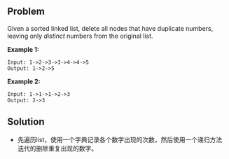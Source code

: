 ## Problem

Given a sorted linked list, delete all nodes that have duplicate numbers, leaving only *distinct* numbers from the original list.

**Example 1:**

```
Input: 1->2->3->3->4->4->5
Output: 1->2->5
```

**Example 2:**

```
Input: 1->1->1->2->3
Output: 2->3
```



## Solution

* 先遍历list，使用一个字典记录各个数字出现的次数，然后使用一个递归方法迭代的删除重复出现的数字。